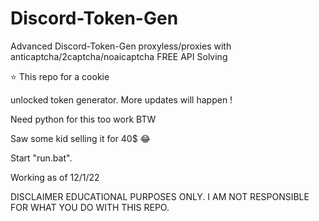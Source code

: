 # Discord-Token-Gen
Advanced Discord-Token-Gen proxyless/proxies with anticaptcha/2captcha/noaicaptcha FREE API Solving


⭐ This repo for a cookie

unlocked token generator. More updates will happen !

Need python for this too work BTW

Saw some kid selling it for 40$ 😂

Start "run.bat".


Working as of 12/1/22

DISCLAIMER EDUCATIONAL PURPOSES ONLY. I AM NOT RESPONSIBLE FOR WHAT YOU DO WITH THIS REPO.

